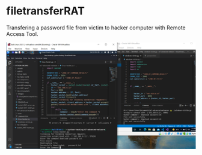 # filetransferRAT

Transfering a password file from victim to hacker computer with Remote Access Tool.

![](assets/downloadpassword.PNG)